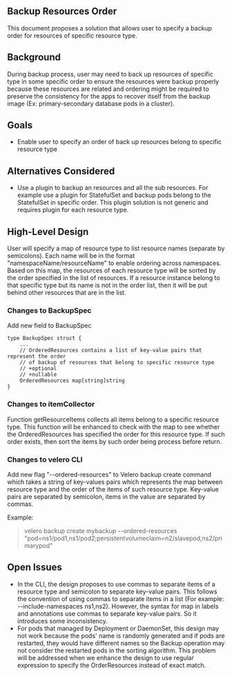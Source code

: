 ## Backup Resources Order
This document proposes a solution that allows user to specify a backup order for resources of specific resource type.

## Background
During backup process, user may need to back up resources of specific type in some specific order to ensure the resources were backup properly because these resources are related and ordering might be required to preserve the consistency for the apps to recover itself from the backup image 
(Ex: primary-secondary database pods in a cluster).

## Goals
- Enable user to specify an order of back up resources belong to specific resource type

## Alternatives Considered
- Use a plugin to backup an resources and all the sub resources.  For example use a plugin for StatefulSet and backup pods belong to the StatefulSet in specific order.  This plugin solution is not generic and requires plugin for each resource type.

## High-Level Design
User will specify a map of resource type to list resource names (separate by semicolons).  Each name will be in the format "namespaceName/resourceName" to enable ordering across namespaces.  Based on this map, the resources of each resource type will be sorted by the order specified in the list of resources.  If a resource instance belong to that specific type but its name is not in the order list, then it will be put behind other resources that are in the list.

### Changes to BackupSpec
Add new field to BackupSpec

    type BackupSpec struct {
        ...
        // OrderedResources contains a list of key-value pairs that represent the order
        // of backup of resources that belong to specific resource type
        // +optional
        // +nullable
        OrderedResources map[string]string
    }

### Changes to itemCollector
Function getResourceItems collects all items belong to a specific resource type.  This function will be enhanced to check with the map to see whether the OrderedResources has specified the order for this resource type.  If such order exists, then sort the items by such order being process before return.

### Changes to velero CLI
Add new flag "--ordered-resources" to Velero backup create command which takes a string of key-values pairs which represents the map between resource type and the order of the items of such resource type. Key-value pairs are separated by semicolon, items in the value are separated by commas.

Example:
>velero backup create mybackup --ordered-resources "pod=ns1/pod1,ns1/pod2;persistentvolumeclaim=n2/slavepod,ns2/primarypod"

## Open Issues
- In the CLI, the design proposes to use commas to separate items of a resource type and semicolon to separate key-value pairs.  This follows the convention of using commas to separate items in a list (For example: --include-namespaces ns1,ns2).  However, the syntax for map in labels and annotations use commas to separate key-value pairs.  So it introduces some inconsistency.
- For pods that managed by Deployment or DaemonSet, this design may not work because the pods' name is randomly generated and if pods are restarted, they would have different names so the Backup operation may not consider the restarted pods in the sorting algorithm.  This problem will be addressed when we enhance the design to use regular expression to specify the OrderResources instead of exact match. 
